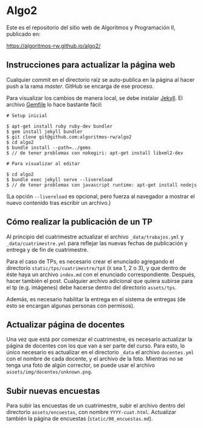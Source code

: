# Algo2

Este es el repositorio del sitio web de Algoritmos y Programación II, publicado en:

<https://algoritmos-rw.github.io/algo2/>

## Instrucciones para actualizar la página web

Cualquier commit en el directorio raíz se auto-publica en la página al hacer push a la rama _master_. GitHub se encarga de ese proceso.

Para visualizar los cambios de manera local, se debe instalar [Jekyll](https://jekyllrb.com/docs/installation/#ubuntu). El archivo [Gemfile](Gemfile) lo hace bastante fácil:

```
# Setup inicial

$ apt-get install ruby ruby-dev bundler
$ gem install jekyll bundler
$ git clone git@github.com:algoritmos-rw/algo2
$ cd algo2
$ bundle install --path=../gems
$ // de tener problemas con nokogiri: apt-get install libxml2-dev

# Para visualizar al editar

$ cd algo2
$ bundle exec jekyll serve --livereload
$ // de tener problemas con javascript runtime: apt-get install nodejs

```

(La opción `--livereload` es opcional, pero fuerza al navegador a mostrar
el nuevo contenido tras escribir un archivo.)

## Cómo realizar la publicación de un TP

Al principio del cuatrimestre actualizar el archivo `_data/trabajos.yml` y `_data/cuatrimestre.yml` para reflejar las nuevas fechas de publicación y entrega y de fin de cuatrimestre.

Para el caso de TPs, es necesario crear el enunciado agregando el directorio `static/tps/cuatrimestre/tpX` (`X` sea 1, 2 o 3), y que dentro de éste haya un archivo `index.md` con el enunciado correspondiente. Después, hacer también el post. Cualquier archivo adicional que quiera subirse para el tp (e.g. imágenes) debe hacerse dentro del directorio `assets/tps`.

Además, es necesario habilitar la entrega en el sistema de entregas (de esto se encargan algunas personas con permisos).

## Actualizar página de docentes

Una vez que está por comenzar el cuatrimestre, es necesario actualizar la página de docentes con los que van a ser parte del curso. Para esto, lo único necesario es actualizar en el directorio `_data` el archivo `docentes.yml` con el nombre de cada docente, y el archivo de la foto. Mientras no se tenga una foto de algún corrector, se puede usar el archivo `assets/img/docentes/unknown.png`.

## Subir nuevas encuestas

Para subir las encuestas de un cuatrimestre, subir el archivo dentro del directorio `assets/encuestas`, con nombre `YYYY-cuat.html`. Actualizar también la página de encuestas (`static/08_encuestas.md`).
